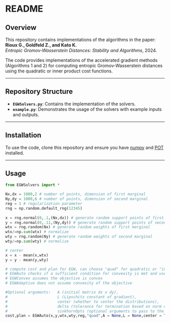 # README  

## Overview  
This repository contains implementations of the algorithms in the paper:  
**Rioux G., Goldfeld Z., and Kato K.**  
*Entropic Gromov-Wasserstein Distances: Stability and Algorithms*, 2024.  

The code provides implementations of the accelerated gradient methods (Algorithms 1 and 2) for computing entropic Gromov-Wasserstein distances using the quadratic or inner product cost functions.  

---

## Repository Structure  
- **`EGWSolvers.py`**: Contains the implementation of the solvers.  
- **`example.py`**: Demonstrates the usage of the solvers with example inputs and outputs.  

---

## Installation  
To use the code, clone this repository and ensure you have [numpy](https://numpy.org/doc/stable/index.html) and [POT](https://pythonot.github.io/index.html) installed.

---

## Usage 

```python
from EGWSolvers import *

Nx,dx = 1000,2 # number of points, dimension of first marginal
Ny,dy = 1000,6 # number of points, dimension of second marginal
reg = 1 # regularization parameter
rng = np.random.default_rng(12345) 
 
x = rng.normal(0,.1,(Nx,dx)) # generate random support points of first marginal
y = rng.normal(0,.11,(Ny,dy)) # generate random support points of second marginal
wtx = rng.random(Nx) # generate random weights of first marginal
wtx/=np.sum(wtx) # normalize
wty = rng.random(Ny) # generate random weights of second marginal
wty/=np.sum(wty) # normalize

# center
x = x - mean(x,wtx)
y = y - mean(y,wty)

# compute cost and plan for EGW, can choose "quad" for quadratic or "inner" for inner product cost
# EGWAuto checks if a sufficient condition for convexity is met and uses the appropriate solver
# EGWConvex assumes the objective is convex
# EGWAdaptive does not assume convexity of the objective

#Optional arguments:   A (initial matrix dx x dy),
#                      L (Lipschitz constant of gradient),
#                      center (whether to center the distributions),
#                      delta (tolerance for termination based on norm of gradient),
#                      sinkhornOpts (optional arguments to pass to the POT sinkhorn method),
cost,plan = EGWAuto(x,y,wtx,wty,reg,"quad",A = None,L = None,center = True,delta = 1e-6,sinkhornOpts = {}) 
